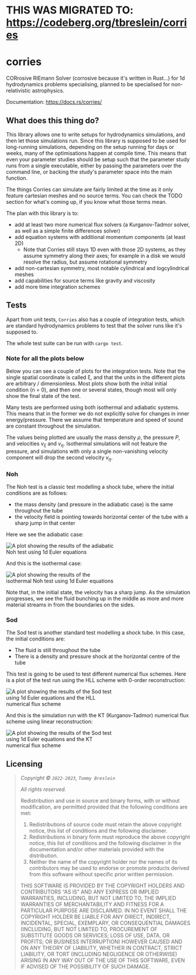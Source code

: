 # THIS WAS MIGRATED TO: https://codeberg.org/tbreslein/corries

# corries

CORrosive RIEmann Solver (corrosive because it's written in Rust...) for 1d hydrodynamics problems specialising, planned to be specialised for non-relativistic astrophysics.

Documentation: https://docs.rs/corries/

## What does this thing do?

This library allows one to write setups for hydrodynamics simulations, and then let those simulations run.
Since this library is supposed to be used for long-running simulations, depending on the setup running for days or weeks, many of the optimisations happen at compile time.
This means that even your parameter studies should be setup such that the parameter study runs from a single executable, either by passing the parameters over the command line, or backing the study's parameter space into the main function.

The things Corries can simulate are fairly limited at the time as it only feature cartesian meshes and no source terms.
You can check the TODO section for what's coming up, if you know what those terms mean.

The plan with this library is to:

- add at least two more numerical flux solvers (a Kurganov-Tadmor solver, as well as a simple finite differences solver)
- add equation systems with additional momentum components (at least 2D)
  - Note that Corries still stays 1D even with those 2D systems, as they assume symmetry along their axes; for example in a disk we would resolve the radius, but assume rotational symmetry
- add non-cartesian symmetry, most notable cylindrical and logcylindrical meshes
- add capabilities for source terms like gravity and viscosity
- add more time integration schemes

## Tests

Apart from unit tests, `Corries` also has a couple of integration tests, which are standard hydrodynamics problems to test that the solver runs like it's supposed to.

The whole test suite can be run with `cargo test`.

### Note for all the plots below

Below you can see a couple of plots for the integration tests.
Note that the single spatial coordinate is called ξ, and that the units in the different plots are arbitrary / dimensionless.
Most plots show both the initial initial condition (n = 0), and then one or several states, though most will only show the final state of the test.

Many tests are performed using both isothermal and adiabatic systems.
This means that in the former we do not explicitly solve for changes in inner energy/pressure.
There we assume that temperature and speed of sound are constant throughout the simulation.

The values being plotted are usually the mass density $ρ$, the pressure $P$, and velocities $v_\xi$ and $v_\eta$.
Isothermal simulations will not feature the pressure, and simulations with only a single non-vanishing velocity component will drop the second velocity $v_\eta$.

### Noh

The Noh test is a classic test modelling a shock tube, where the initial conditions are as follows:

- the mass density (and pressure in the adiabatic case) is the same throughout the tube
- the velocity field is pointing towards horizontal center of the tube with a sharp jump in that center

Here we see the adiabatic case:

<img
  src="https://www.dropbox.com/s/vixbwrxxvqqnllr/noh_euler1d_adiabatic.png?raw=1"
  alt="A plot showing the results of the adiabatic Noh test using 1d Euler equations"
  title="Noh test using adiabatic 1d Euler"
  style="display: inline-block; margin: 0 auto; max-width: 300px">

And this is the isothermal case:

<img
  src="https://www.dropbox.com/s/fbaqcotkn49k8gq/noh_euler1d_isot.png?raw=1"
  alt="A plot showing the results of the isothermal Noh test using 1d Euler equations"
  title="Noh test using isothermal 1d Euler"
  style="display: inline-block; margin: 0 auto; max-width: 300px">

Note that, in the initial state, the velocity has a sharp jump.
As the simulation progresses, we see the fluid bunching up in the middle as more and more material streams in from the boundaries on the sides.

### Sod

The Sod test is another standard test modelling a shock tube.
In this case, the initial conditions are:

- The fluid is still throughout the tube
- There is a density and pressure shock at the horizontal centre of the tube

This test is going to be used to test different numerical flux schemes.
Here is a plot of the test run using the HLL scheme with 0-order reconstruction:

<img
  src="https://www.dropbox.com/s/8jsltfyhl2ek2nu/sod_hll.png?raw=1"
  alt="A plot showing the results of the Sod test using 1d Euler equations and the HLL numerical flux scheme"
  title="Sod test using the HLL scheme"
  style="display: inline-block; margin: 0 auto; max-width: 300px">

And this is the simulation run with the KT (Kurganov-Tadmor) numerical flux scheme using linear reconstruction:

<img
  src="https://www.dropbox.com/s/qjs5v53abdq21k2/sod_kt.png?raw=1"
  alt="A plot showing the results of the Sod test using 1d Euler equations and the KT numerical flux scheme"
  title="Sod test using the KT scheme"
  style="display: inline-block; margin: 0 auto; max-width: 300px">

## Licensing

> _Copyright © `2022-2023`, `Tommy Breslein`_
>
> _All rights reserved._
>
> Redistribution and use in source and binary forms, with or without
> modification, are permitted provided that the following conditions are met:
>
> 1.  Redistributions of source code must retain the above copyright
>     notice, this list of conditions and the following disclaimer.
> 2.  Redistributions in binary form must reproduce the above copyright
>     notice, this list of conditions and the following disclaimer in the
>     documentation and/or other materials provided with the distribution.
> 3.  Neither the name of the copyright holder nor the
>     names of its contributors may be used to endorse or promote products
>     derived from this software without specific prior written permission.
>
> THIS SOFTWARE IS PROVIDED BY THE COPYRIGHT HOLDERS AND CONTRIBUTORS “AS IS” AND
> ANY EXPRESS OR IMPLIED WARRANTIES, INCLUDING, BUT NOT LIMITED TO, THE IMPLIED
> WARRANTIES OF MERCHANTABILITY AND FITNESS FOR A PARTICULAR PURPOSE ARE
> DISCLAIMED. IN NO EVENT SHALL THE COPYRIGHT HOLDER BE LIABLE FOR ANY
> DIRECT, INDIRECT, INCIDENTAL, SPECIAL, EXEMPLARY, OR CONSEQUENTIAL DAMAGES
> (INCLUDING, BUT NOT LIMITED TO, PROCUREMENT OF SUBSTITUTE GOODS OR SERVICES;
> LOSS OF USE, DATA, OR PROFITS; OR BUSINESS INTERRUPTION) HOWEVER CAUSED AND
> ON ANY THEORY OF LIABILITY, WHETHER IN CONTRACT, STRICT LIABILITY, OR TORT
> (INCLUDING NEGLIGENCE OR OTHERWISE) ARISING IN ANY WAY OUT OF THE USE OF THIS
> SOFTWARE, EVEN IF ADVISED OF THE POSSIBILITY OF SUCH DAMAGE.
